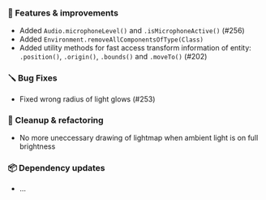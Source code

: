 ### 🚀 Features & improvements

- Added `Audio.microphoneLevel()` and `.isMicrophoneActive()` (#256)
- Added `Environment.removeAllComponentsOfType(Class)`
- Added utility methods for fast access transform information of entity: `.position()`, `.origin()`, `.bounds()` and `.moveTo()` (#202)

### 🪛 Bug Fixes

- Fixed wrong radius of light glows (#253)

### 🧽 Cleanup & refactoring

- No more uneccessary drawing of lightmap when ambient light is on full brightness

### 📦 Dependency updates

- ...